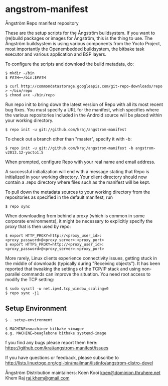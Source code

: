 angstrom-manifest
=================

Ångström Repo manifest repository

These are the setup scripts for the Ångström buildsystem. If you want to (re)build packages or images for Ångström, this is the thing to use.
The Ångström buildsystem is using various components from the Yocto Project, most importantly the Openembedded buildsystem, the bitbake task executor and various application and BSP layers.

To configure the scripts and download the build metadata, do:

	$ mkdir ~/bin
	$ PATH=~/bin:$PATH

	$ curl http://commondatastorage.googleapis.com/git-repo-downloads/repo > ~/bin/repo
	$ chmod a+x ~/bin/repo

Run repo init to bring down the latest version of Repo with all its most recent bug fixes. You must specify a URL for the manifest, which specifies where the various repositories included in the Android source will be placed within your working directory.

	$ repo init -u git://github.com/kraj/angstrom-manifest

To check out a branch other than "master", specify it with -b:

	$ repo init -u git://github.com/kraj/angstrom-manifest -b angstrom-v2013.12-yocto1.5

When prompted, configure Repo with your real name and email address. 

A successful initialization will end with a message stating that Repo is initialized in your working directory. Your client directory should now contain a .repo directory where files such as the manifest will be kept.

To pull down the metadata sources to your working directory from the repositories as specified in the default manifest, run

	$ repo sync

When downloading from behind a proxy (which is common in some corporate environments), it might be necessary to explicitly specify the proxy that is then used by repo:

	$ export HTTP_PROXY=http://<proxy_user_id>:<proxy_password>@<proxy_server>:<proxy_port>
	$ export HTTPS_PROXY=http://<proxy_user_id>:<proxy_password>@<proxy_server>:<proxy_port>

More rarely, Linux clients experience connectivity issues, getting stuck in the middle of downloads (typically during "Receiving objects"). It has been reported that tweaking the settings of the TCP/IP stack and using non-parallel commands can improve the situation. You need root access to modify the TCP setting:

	$ sudo sysctl -w net.ipv4.tcp_window_scaling=0
	$ repo sync -j1

Setup Environment
-----------------
	$ . setup-environment

	$ MACHINE=<machine> bitbake <image>
	e.g. MACHINE=beaglebone bitbake systemd-image

f you find any bugs please report them here: https://github.com/kraj/angstrom-manifest/issues

If you have questions or feedback, please subscribe to http://lists.linuxtogo.org/cgi-bin/mailman/listinfo/angstrom-distro-devel

Ångström Distribution maintainers: Koen Kooi <koen@dominion.thruhere.net>
                                   Khem Raj  <raj.khem@gmail.com>
